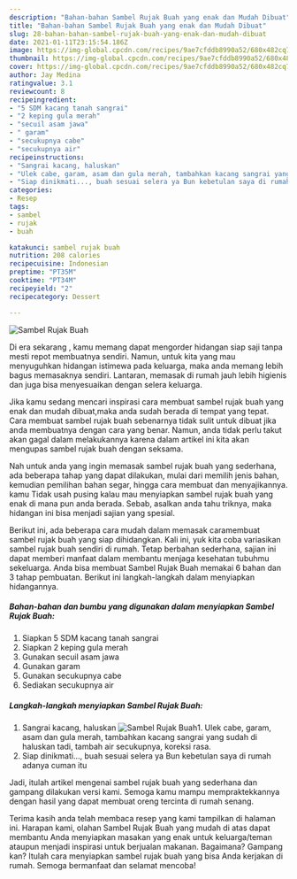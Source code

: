 ```yaml
---
description: "Bahan-bahan Sambel Rujak Buah yang enak dan Mudah Dibuat"
title: "Bahan-bahan Sambel Rujak Buah yang enak dan Mudah Dibuat"
slug: 28-bahan-bahan-sambel-rujak-buah-yang-enak-dan-mudah-dibuat
date: 2021-01-11T23:15:54.186Z
image: https://img-global.cpcdn.com/recipes/9ae7cfddb8990a52/680x482cq70/sambel-rujak-buah-foto-resep-utama.jpg
thumbnail: https://img-global.cpcdn.com/recipes/9ae7cfddb8990a52/680x482cq70/sambel-rujak-buah-foto-resep-utama.jpg
cover: https://img-global.cpcdn.com/recipes/9ae7cfddb8990a52/680x482cq70/sambel-rujak-buah-foto-resep-utama.jpg
author: Jay Medina
ratingvalue: 3.1
reviewcount: 8
recipeingredient:
- "5 SDM kacang tanah sangrai"
- "2 keping gula merah"
- "secuil asam jawa"
- " garam"
- "secukupnya cabe"
- "secukupnya air"
recipeinstructions:
- "Sangrai kacang, haluskan"
- "Ulek cabe, garam, asam dan gula merah, tambahkan kacang sangrai yang sudah di haluskan tadi, tambah air secukupnya, koreksi rasa."
- "Siap dinikmati..., buah sesuai selera ya Bun kebetulan saya di rumah adanya cuman itu"
categories:
- Resep
tags:
- sambel
- rujak
- buah

katakunci: sambel rujak buah 
nutrition: 208 calories
recipecuisine: Indonesian
preptime: "PT35M"
cooktime: "PT34M"
recipeyield: "2"
recipecategory: Dessert

---
```



![Sambel Rujak Buah](https://img-global.cpcdn.com/recipes/9ae7cfddb8990a52/680x482cq70/sambel-rujak-buah-foto-resep-utama.jpg)

Di era  sekarang , kamu memang dapat mengorder hidangan siap saji tanpa mesti repot membuatnya sendiri. Namun, untuk kita yang mau menyuguhkan hidangan istimewa pada keluarga, maka anda memang lebih bagus memasaknya sendiri. Lantaran, memasak di rumah jauh lebih higienis dan juga bisa menyesuaikan dengan selera keluarga.

Jika kamu sedang mencari inspirasi cara membuat sambel rujak buah yang enak dan mudah dibuat,maka anda sudah berada di tempat yang tepat. Cara membuat sambel rujak buah  sebenarnya tidak sulit untuk dibuat jika anda membuatnya dengan cara yang benar. Namun, anda tidak perlu takut akan gagal dalam melakukannya 
karena dalam artikel ini kita akan mengupas sambel rujak buah dengan seksama.  



Nah untuk anda yang ingin memasak sambel rujak buah yang sederhana, ada beberapa tahap yang dapat dilakukan, mulai dari memilih jenis bahan, kemudian pemilihan bahan segar, hingga cara membuat dan menyajikannya. kamu Tidak usah pusing kalau mau menyiapkan sambel rujak buah yang enak di mana pun anda berada. Sebab, asalkan anda  tahu triknya, maka hidangan ini bisa menjadi sajian yang spesial.

Berikut ini, ada beberapa cara mudah dalam memasak caramembuat sambel rujak buah yang siap dihidangkan. Kali ini, yuk kita coba variasikan sambel rujak buah sendiri di rumah. Tetap berbahan sederhana, sajian ini dapat memberi manfaat dalam membantu menjaga kesehatan tubuhmu sekeluarga. Anda bisa membuat Sambel Rujak Buah memakai 6 bahan dan 3 tahap pembuatan. Berikut ini langkah-langkah dalam menyiapkan hidangannya.

<!--inarticleads1-->

##### Bahan-bahan dan bumbu yang digunakan dalam menyiapkan Sambel Rujak Buah:

1. Siapkan 5 SDM kacang tanah sangrai
1. Siapkan 2 keping gula merah
1. Gunakan secuil asam jawa
1. Gunakan  garam
1. Gunakan secukupnya cabe
1. Sediakan secukupnya air




<!--inarticleads2-->

##### Langkah-langkah menyiapkan Sambel Rujak Buah:

1. Sangrai kacang, haluskan
<img src="https://img-global.cpcdn.com/steps/133ea69e971669fb/160x128cq70/sambel-rujak-buah-langkah-memasak-1-foto.jpg" alt="Sambel Rujak Buah">1. Ulek cabe, garam, asam dan gula merah, tambahkan kacang sangrai yang sudah di haluskan tadi, tambah air secukupnya, koreksi rasa.
1. Siap dinikmati..., buah sesuai selera ya Bun kebetulan saya di rumah adanya cuman itu




Jadi, itulah artikel mengenai  sambel rujak buah  yang sederhana dan gampang dilakukan versi kami. Semoga kamu mampu mempraktekkannya dengan hasil yang dapat membuat oreng tercinta di rumah senang. 

Terima kasih anda telah membaca resep yang kami tampilkan di halaman ini. Harapan kami, olahan  Sambel Rujak Buah yang mudah di atas dapat membantu Anda menyiapkan masakan yang enak untuk keluarga/teman ataupun menjadi inspirasi untuk berjualan makanan. Bagaimana? Gampang kan? Itulah cara menyiapkan sambel rujak buah yang bisa Anda kerjakan di rumah. Semoga bermanfaat dan selamat mencoba!

